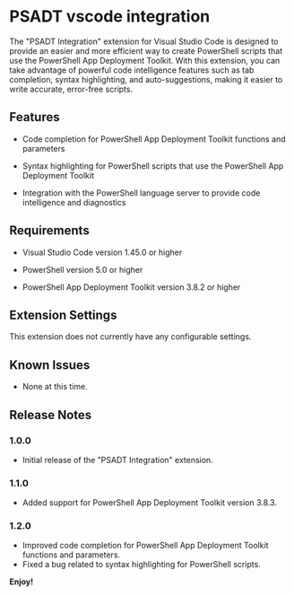 # PSADT vscode integration

The "PSADT Integration" extension for Visual Studio Code is designed to provide an easier and more efficient way to create PowerShell scripts that use the PowerShell App Deployment Toolkit. With this extension, you can take advantage of powerful code intelligence features such as tab completion, syntax highlighting, and auto-suggestions, making it easier to write accurate, error-free scripts.


## Features

- Code completion for PowerShell App Deployment Toolkit functions and parameters

- Syntax highlighting for PowerShell scripts that use the PowerShell App Deployment Toolkit

- Integration with the PowerShell language server to provide code intelligence and diagnostics

## Requirements

- Visual Studio Code version 1.45.0 or higher

- PowerShell version 5.0 or higher

- PowerShell App Deployment Toolkit version 3.8.2 or higher

## Extension Settings

This extension does not currently have any configurable settings.

## Known Issues

- None at this time.

## Release Notes

### 1.0.0

- Initial release of the "PSADT Integration" extension.

### 1.1.0

- Added support for PowerShell App Deployment Toolkit version 3.8.3.

### 1.2.0

- Improved code completion for PowerShell App Deployment Toolkit functions and parameters.
- Fixed a bug related to syntax highlighting for PowerShell scripts.


**Enjoy!**